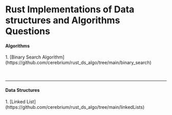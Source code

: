 <h1>Rust Implementations of Data structures and Algorithms Questions</h1>


<h4> Algorithms</h4>
1. [Binary Search Algorithm](https://github.com/cerebrium/rust_ds_algo/tree/main/binary_search)

<br />
<br />
<br />

<hr />
<h4>Data Structures</h4>
1. [Linked List](https://github.com/cerebrium/rust_ds_algo/tree/main/linkedLists)

<br />
<br />
<br />





